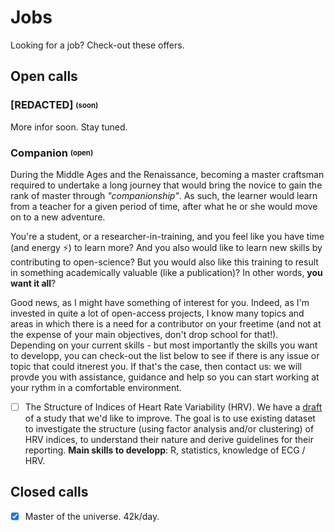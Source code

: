 # Jobs

Looking for a job? Check-out these offers.


## Open calls

### [REDACTED] <sub><sup>(soon)</sup></sub>

More infor soon. Stay tuned.

### Companion <sub><sup>(open)</sup></sub>

During the Middle Ages and the Renaissance, becoming a master craftsman required to undertake a long journey that would bring the novice to gain the rank of master through *"companionship"*. As such, the learner would learn from a teacher for a given period of time, after what he or she would move on to a new adventure.

You're a student, or a researcher-in-training, and you feel like you have time (and energy ⚡) to learn more? And you also would like to learn new skills by contributing to open-science? But you would also like this training to result in something academically valuable (like a publication)? In other words, **you want it all**? 

Good news, as I might have something of interest for you. Indeed, as I'm invested in quite a lot of open-access projects, I know many topics and areas in which there is a need for a contributor on your freetime (and not at the expense of your main objectives, don't drop school for that!). Depending on your current skills - but most importantly the skills you want to developp, you can check-out the list below to see if there is any issue or topic that could itnerest you. If that's the case, then contact us: we will provde you with assistance, guidance and help so you can start working at your rythm in a comfortable environment.


- [ ] The Structure of Indices of Heart Rate Variability (HRV). We have a [draft](https://neurokit2.readthedocs.io/en/latest/studies/hrv_structure.html) of a study that we'd like to improve. The goal is to use existing dataset to investigate the structure (using factor analysis and/or clustering) of HRV indices, to understand their nature and derive guidelines for their reporting. **Main skills to developp**: R, statistics, knowledge of ECG / HRV.


## Closed calls


- [x] Master of the universe. 42k/day.

